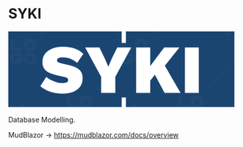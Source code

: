 # SYKI

![LOGO](/Docs/syki_logo.png "LOGO")

Database Modelling.

MudBlazor -> https://mudblazor.com/docs/overview
